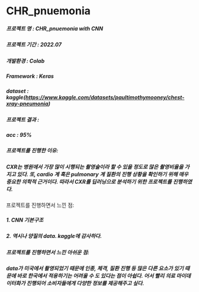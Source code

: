 # CHR_pnuemonia
##### 프로젝트 명 : CHR_pnuemonia with CNN
##### 프로젝트 기간 : 2022.07
##### 개발환경 : Colab
##### Framework : Keras
##### dataset : kaggle(https://www.kaggle.com/datasets/paultimothymooney/chest-xray-pneumonia)
##### 프로젝트 결과 :
##### acc : 95%
##### 프로젝트를 진행한 이유:
##### CXR는 병원에서 가장 많이 시행되는 촬영술이라 할 수 있을 정도로 많은 촬영비율을 가지고 있다. 또, cardio 계 혹은 pulmonary 계 질환의 진행 상황을 확인하기 위해 매우 중요한 의학적 근거이다. 따라서 CXR를 딥러닝으로 분석하기 위한 프로젝트를 진행하였다.
프로젝트를 진행하면서 느낀 점:
##### 1. CNN 기본구조
##### 2. 역시나 양질의 data. kaggle에 감사하다. 
##### 프로젝트를 진행하면서 느낀 아쉬운 점:
##### data가 미국에서 촬영되었기 때문에 인종, 체격, 질환 진행 등 많은 다른 요소가 있기 때문에 바로 한국에서 적용하기는 어려울 수 도 있다는 점이 아쉽다. 어서 빨리 의료 마이데이터화가 진행되어 소비자들에게 다양한 정보를 제공해주고 싶다.

